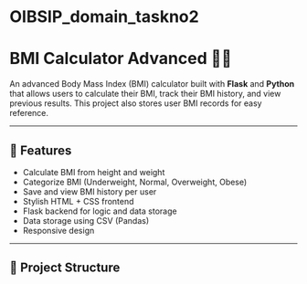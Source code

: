 # OIBSIP_domain_taskno2
# BMI Calculator Advanced 🏋️‍♂️

An advanced Body Mass Index (BMI) calculator built with **Flask** and **Python** that allows users to calculate their BMI, track their BMI history, and view previous results. This project also stores user BMI records for easy reference.

---

## 📌 Features
- Calculate BMI from height and weight
- Categorize BMI (Underweight, Normal, Overweight, Obese)
- Save and view BMI history per user
- Stylish HTML + CSS frontend
- Flask backend for logic and data storage
- Data storage using CSV (Pandas)
- Responsive design

---

## 📂 Project Structure
